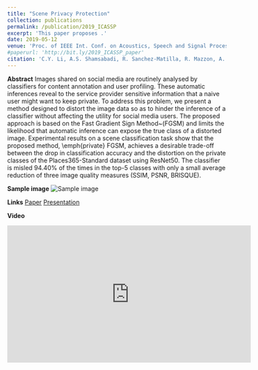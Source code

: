 ```yaml
---
title: "Scene Privacy Protection"
collection: publications
permalink: /publication/2019_ICASSP
excerpt: 'This paper proposes .'
date: 2019-05-12
venue: 'Proc. of IEEE Int. Conf. on Acoustics, Speech and Signal Processing (ICASSP), Brighton, UK, May 12-17, 2019'
#paperurl: 'http://bit.ly/2019_ICASSP_paper'
citation: 'C.Y. Li, A.S. Shamsabadi, R. Sanchez-Matilla, R. Mazzon, A. Cavallaro. &quot;Scene Privacy Protection.&quot; <i>Proc. of IEEE Int. Conf. on Acoustics, Speech and Signal Processing (ICASSP)</i>.'
---
```

**Abstract**
Images shared on social media are routinely analysed by classifiers for content annotation and user profiling. These automatic inferences reveal to the service provider sensitive information that a naive user might want to keep private. To address this problem, we present a method designed to distort the image data so as to hinder the inference of a classifier without affecting the utility for social media users. The proposed approach is based on the Fast Gradient Sign Method~(FGSM) and limits the likelihood that automatic inference can expose the true class of a distorted image. Experimental results on a scene classification task show that the proposed  method, \emph{private} FGSM, achieves a desirable trade-off between the drop in classification accuracy  and the distortion on the private classes of the Places365-Standard dataset using ResNet50. The classifier is misled 94.40\% of the times in the top-5 classes with only a small average reduction of three image quality measures (SSIM, PSNR, BRISQUE).

**Sample image**
![Sample image](https://risama.github.io/files/2019_ICASSP/sample1.png)

**Links**
[Paper](http://bit.ly/2019_ICASSP_paper)
[Presentation](http://bit.ly/2019_ICASSP_poster)

**Video**
<iframe width="560" height="315" src="https://www.youtube.com/embed/zJapzQllr_M" frameborder="0" allow="accelerometer; autoplay; encrypted-media; gyroscope; picture-in-picture" allowfullscreen></iframe>
